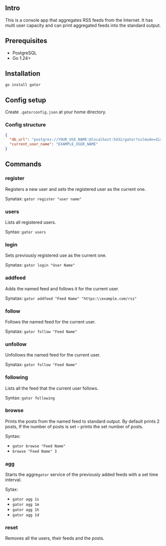 ## Intro

This is a console app that aggregates RSS feeds from the Internet. It has multi user capacity and can print aggregated feeds into the standard output.

## Prerequisites

- PostgreSQL
- Go 1.24+

## Installation

`go install gator`

## Config setup

Create `.gatorconfig.json` at your home directory.

### Config structure

```json
{
  "db_url": "postgres://YOUR_USE_NAME:@localhost:5432/gator?sslmode=disable",
  "current_user_name": "EXAMPLE_USER_NAME"
}
```

## Commands

### register

Registers a new user and sets the registered user as the current one.

Synatax: `gator register "user name"`


### users 

Lists all registered users.

Syntax: `gator users`

### login
Sets previously registered use as the current one.

Synatax: `gator login "User Name"`


### addfeed

Adds the named feed and follows it for the current user.

Synatax: `gator addfeed "Feed Name" "https:\\example.com/rss"`


### follow

Follows the named feed for the current user.

Synatax: `gator follow "Feed Name"`


### unfollow

Unfollows the named feed for the current user.

Synatax: `gator follow "Feed Name"`


### following

Lists all the feed that the current user follows.

Syntax: `gator following`

### browse

Prints the posts from the named feed to standard output. By default prints 2 posts, If the number of posts is set – prints the set number of posts.

Syntax:
* `gator browse "Feed Name"`
* `browse "Feed Name" 3` 

### agg

Starts the aggre`gator` service of the previously added feeds with a set time interval.

Sytax: 
* `gator agg 1s`
* `gator agg 1m`
* `gator agg 1h`
* `gator agg 1d`


### reset

Removes all the users, their feeds and the posts.

